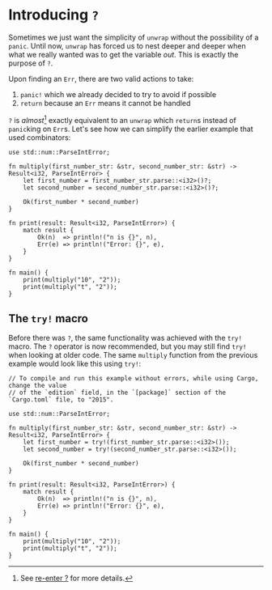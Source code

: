 # Introducing `?`

Sometimes we just want the simplicity of `unwrap` without the possibility of
a `panic`. Until now, `unwrap` has forced us to nest deeper and deeper when
what we really wanted was to get the variable *out*. This is exactly the purpose of `?`.

Upon finding an `Err`, there are two valid actions to take:

1. `panic!` which we already decided to try to avoid if possible
2. `return` because an `Err` means it cannot be handled

`?` is *almost*[^†] exactly equivalent to an `unwrap` which `return`s
instead of `panic`king on `Err`s. Let's see how we can simplify the earlier
example that used combinators:

```rust,editable
use std::num::ParseIntError;

fn multiply(first_number_str: &str, second_number_str: &str) -> Result<i32, ParseIntError> {
    let first_number = first_number_str.parse::<i32>()?;
    let second_number = second_number_str.parse::<i32>()?;

    Ok(first_number * second_number)
}

fn print(result: Result<i32, ParseIntError>) {
    match result {
        Ok(n)  => println!("n is {}", n),
        Err(e) => println!("Error: {}", e),
    }
}

fn main() {
    print(multiply("10", "2"));
    print(multiply("t", "2"));
}
```

## The `try!` macro

Before there was `?`, the same functionality was achieved with the `try!` macro.
The `?` operator is now recommended, but you may still find `try!` when looking
at older code. The same `multiply` function from the previous example
would look like this using `try!`:

```rust,editable,edition2015
// To compile and run this example without errors, while using Cargo, change the value 
// of the `edition` field, in the `[package]` section of the `Cargo.toml` file, to "2015".

use std::num::ParseIntError;

fn multiply(first_number_str: &str, second_number_str: &str) -> Result<i32, ParseIntError> {
    let first_number = try!(first_number_str.parse::<i32>());
    let second_number = try!(second_number_str.parse::<i32>());

    Ok(first_number * second_number)
}

fn print(result: Result<i32, ParseIntError>) {
    match result {
        Ok(n)  => println!("n is {}", n),
        Err(e) => println!("Error: {}", e),
    }
}

fn main() {
    print(multiply("10", "2"));
    print(multiply("t", "2"));
}
```


[^†]: See [re-enter ?][re_enter_?] for more details.

[re_enter_?]: ../multiple_error_types/reenter_question_mark.md
